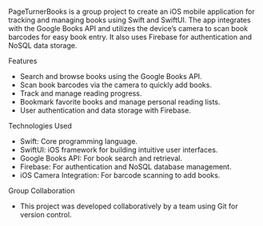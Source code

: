 PageTurnerBooks is a group project to create an iOS mobile application for tracking and managing books using Swift and SwiftUI. The app integrates with the Google Books API and utilizes the device’s camera to scan book barcodes for easy book entry. It also uses Firebase for authentication and NoSQL data storage.

Features

- Search and browse books using the Google Books API.
- Scan book barcodes via the camera to quickly add books.
- Track and manage reading progress.
- Bookmark favorite books and manage personal reading lists.
- User authentication and data storage with Firebase.

Technologies Used

- Swift: Core programming language.
- SwiftUI: iOS framework for building intuitive user interfaces.
- Google Books API: For book search and retrieval.
- Firebase: For authentication and NoSQL database management.
- iOS Camera Integration: For barcode scanning to add books.

Group Collaboration

- This project was developed collaboratively by a team using Git for version control.
